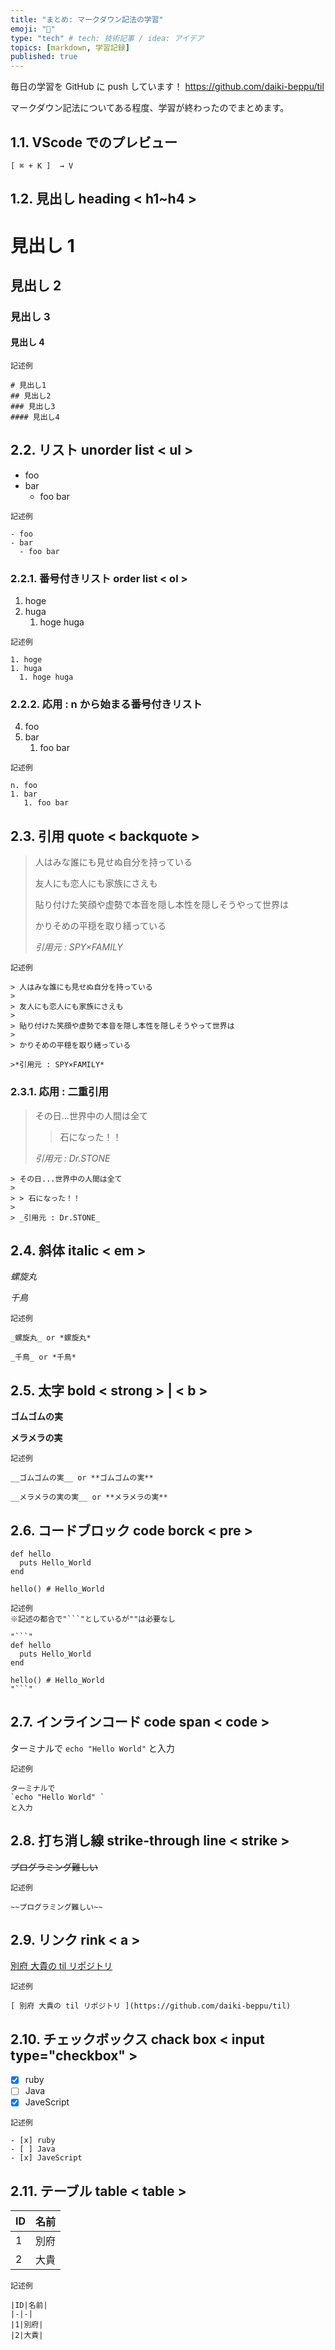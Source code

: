 ```yaml
---
title: "まとめ: マークダウン記法の学習"
emoji: "📘"
type: "tech" # tech: 技術記事 / idea: アイデア
topics: [markdown, 学習記録]
published: true
---
```


毎日の学習を GitHub に push しています！
https://github.com/daiki-beppu/til

マークダウン記法についてある程度、学習が終わったのでまとめます。

## 1.1. VScode でのプレビュー

`[ ⌘ + K ]  → V`

## 1.2. 見出し heading < h1~h4 >

# 見出し 1

## 見出し 2

### 見出し 3

#### 見出し 4

```
記述例

# 見出し1
## 見出し2
### 見出し3
#### 見出し4

```

## 2.2. リスト unorder list < ul >

- foo
- bar
  - foo bar

```
記述例

- foo
- bar
  - foo bar

```

### 2.2.1. 番号付きリスト order list < ol >

1. hoge
1. huga
   1. hoge huga

```
記述例

1. hoge
1. huga
  1. hoge huga
```

### 2.2.2. 応用 : n から始まる番号付きリスト

4. foo
1. bar
   1. foo bar

```
記述例

n. foo
1. bar
   1. foo bar

```

## 2.3. 引用 quote < backquote >

> 人はみな誰にも見せぬ自分を持っている
>
> 友人にも恋人にも家族にさえも
>
> 貼り付けた笑顔や虚勢で本音を隠し本性を隠しそうやって世界は
>
> かりそめの平穏を取り繕っている
>
> _引用元 : SPY×FAMILY_

```
記述例

> 人はみな誰にも見せぬ自分を持っている
>
> 友人にも恋人にも家族にさえも
>
> 貼り付けた笑顔や虚勢で本音を隠し本性を隠しそうやって世界は
>
> かりそめの平穏を取り繕っている

>*引用元 : SPY×FAMILY*
```

### 2.3.1. 応用 : 二重引用

> その日...世界中の人間は全て
>
> > 石になった！！
>
> _引用元 : Dr.STONE_

```
> その日...世界中の人間は全て
>
> > 石になった！！
>
> _引用元 : Dr.STONE_
```

## 2.4. 斜体 italic < em >

_螺旋丸_

_千鳥_

```
記述例

_螺旋丸_ or *螺旋丸*

_千鳥_ or *千鳥*

```

## 2.5. 太字 bold < strong > | < b >

**ゴムゴムの実**

**メラメラの実**

```
記述例

__ゴムゴムの実__ or **ゴムゴムの実**

__メラメラの実の実__ or **メラメラの実**

```

## 2.6. コードブロック code borck < pre >

```diff_ruby
def hello
  puts Hello_World
end

hello() # Hello_World
```

````
記述例
※記述の都合で"```"としているが""は必要なし

"```"
def hello
  puts Hello_World
end

hello() # Hello_World
"```"
````

## 2.7. インラインコード code span < code >

ターミナルで
`echo "Hello World"`
と入力

```
記述例

ターミナルで
`echo "Hello World" `
と入力
```

## 2.8. 打ち消し線 strike-through line < strike >

~~プログラミング難しい~~

```
記述例

~~プログラミング難しい~~

```

## 2.9. リンク rink < a >

[ 別府 大貴の til リポジトリ ](https://github.com/daiki-beppu/til)

```
記述例

[ 別府 大貴の til リポジトリ ](https://github.com/daiki-beppu/til)

```

## 2.10. チェックボックス chack box < input type="checkbox" >

- [x] ruby
- [ ] Java
- [x] JaveScript

```
記述例

- [x] ruby
- [ ] Java
- [x] JaveScript

```

## 2.11. テーブル table < table >

| ID  | 名前 |
| --- | ---- |
| 1   | 別府 |
| 2   | 大貴 |

```
記述例

|ID|名前|
|-|-|
|1|別府|
|2|大貴|

```
